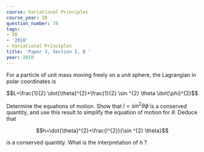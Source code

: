 ```yaml
---
course: Variational Principles
course_year: IB
question_number: 78
tags:
- IB
- '2018'
- Variational Principles
title: 'Paper 3, Section I, B '
year: 2018
---
```




For a particle of unit mass moving freely on a unit sphere, the Lagrangian in polar coordinates is

$$L=\frac{1}{2} \dot{\theta}^{2}+\frac{1}{2} \sin ^{2} \theta \dot{\phi}^{2}$$

Determine the equations of motion. Show that $l=\sin ^{2} \theta \dot{\phi}$ is a conserved quantity, and use this result to simplify the equation of motion for $\theta$. Deduce that

$$h=\dot{\theta}^{2}+\frac{l^{2}}{\sin ^{2} \theta}$$

is a conserved quantity. What is the interpretation of $h$ ?
